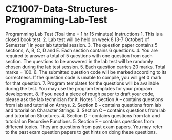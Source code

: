 # CZ1007-Data-Structures-Programming-Lab-Test
Programming Lab Test (Toal time = 1 hr 15 minutes) Instructions 1. This is a closed book test. 2. Lab test will be held on week 8 (3-7 October) of Semester 1 in your lab tutorial session. 3. The question paper contains 5 sections, A, B, C, D and E. Each section contains 6 questions. 4. You are required to answer a total of 5 questions with one question from each section. The questions to be answered in the lab test will be randomly chosen during the lab test session. 5. Each question carries 20 marks. Total marks = 100. 6. The submitted question code will be marked according to its correctness. If the question code is unable to compile, you will get 0 mark for that question. 7. Program templates for the questions will be available during the test. You may use the program templates for your program development. 8. If you need a piece of rough paper to draft your code, please ask the lab technician for it. Notes 1. Section A – contains questions from lab and tutorial on Arrays. 2. Section B – contains questions from lab and tutorial on Character Strings. 3. Section C – contains questions from lab and tutorial on Structures. 4. Section D – contains questions from lab and tutorial on Recursive Functions. 5. Section E – contains questions from different topics. They are questions from past exam papers. You may refer to the past exam question papers to get hints on doing these questions.
